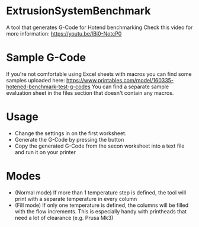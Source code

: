 # ExtrusionSystemBenchmark
 A tool that generates G-Code for Hotend benchmarking
 Check this video for more information:
 https://youtu.be/lBi0-NotcP0
# Sample G-Code
 If you're not comfortable using Excel sheets with macros you can find some samples uploaded here:
 https://www.printables.com/model/160335-hotened-benchmark-test-g-codes
 You can find a separate sample evaluation sheet in the files section that doesn't contain any macros.
# Usage
 - Change the settings in on the first worksheet.
 - Generate the G-Code by pressing the button
 - Copy the generated G-Code from the secon worksheet into a text file and run it on your printer
# Modes
 - (Normal mode) If more than 1 temperature step is defined, the tool will print with a separate temperature in every column
 - (Fill mode) If only one temperature is defined, the columns will be filled with the flow increments. This is especially handy with printheads that need a lot of clearance (e.g. Prusa Mk3)

